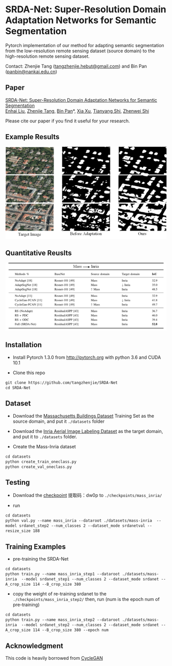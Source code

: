 # SRDA-Net: Super-Resolution Domain Adaptation Networks for Semantic Segmentation
Pytorch implementation of our method for adapting semantic segmentation 
from the low-resolution remote sensing dataset (source domain) to the high-resolution remote sensing dataset.

Contact: Zhenjie Tang (tangzhenjie.hebut@gmail.com) and Bin Pan (panbin@nankai.edu.cn)

## Paper
[SRDA-Net: Super-Resolution Domain Adaptation Networks for Semantic Segmentation]() <br />
[Enhai Liu](), [Zhenjie Tang](), [Bin Pan]()\*, [Xia Xu](), [Tianyang Shi](), [Zhenwei Shi]()

Please cite our paper if you find it useful for your research.

## Example Results

![](figure/github1.png)

## Quantitative Reuslts

![](figure/github2.png)

## Installation
* Install Pytorch 1.3.0 from http://pytorch.org with python 3.6 and CUDA 10.1

* Clone this repo
```
git clone https://github.com/tangzhenjie/SRDA-Net
cd SRDA-Net
```
## Dataset
* Download the [Massachusetts Buildings Dataset](https://www.cs.toronto.edu/~vmnih/data/) 
 Training Set as the source domain, and put it `./datasets` folder
 
 * Download the [Inria Aerial Image Labeling Dataset](https://project.inria.fr/aerialimagelabeling/)
 as the target domain, and put it to `./datasets` folder.
 
 * Create the Mass-Inria dataset
 ```
cd datasets
python create_train_oneclass.py
python create_val_oneclass.py
```
 ## Testing
 * Download the [checkpoint](https://pan.baidu.com/s/1NnwBMB2aqAMv5ufcmtH4XA) 提取码：dw0p
 to `./checkpoints/mass_inria/`
 
 * run
  ```
cd datasets
python val.py --name mass_inria --dataroot ./datasets/mass-inria  --model srdanet_step2 --num_classes 2 --dataset_mode srdanetval --resize_size 188
```
## Training Examples
* pre-training the SRDA-Net
 ```
cd datasets
python train.py --name mass_inria_step1 --dataroot ./datasets/mass-inria  --model srdanet_step1 --num_classes 2 --dataset_mode srdanet --A_crop_size 114 --B_crop_size 380
```
* copy the weight of re-training srdanet to the `./checkpoints/mass_inria_step2/` then, run (num is the epoch num of pre-training)
 ```
cd datasets
python train.py --name mass_inria_step2 --dataroot ./datasets/mass-inria  --model srdanet_step2 --num_classes 2 --dataset_mode srdanet --A_crop_size 114 --B_crop_size 380 --epoch num
```
## Acknowledgment
This code is heavily borrowed from [CycleGAN](https://github.com/junyanz/pytorch-CycleGAN-and-pix2pix)

